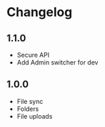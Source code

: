 # Changelog

## 1.1.0

- Secure API
- Add Admin switcher for dev

## 1.0.0

- File sync
- Folders
- File uploads
